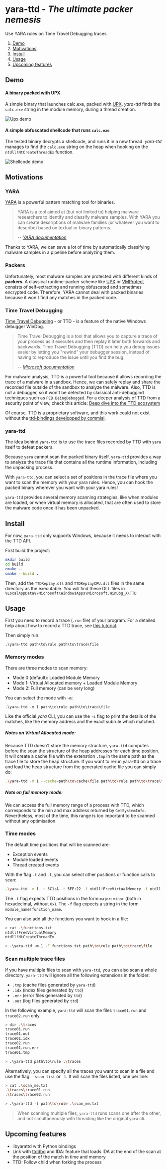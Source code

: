 # yara-ttd - _The ultimate packer nemesis_

Use YARA rules on Time Travel Debugging traces

1. [Demo](#demo)
2. [Motivations](#motivations)
3. [Install](#install)
4. [Usage](#usage)
5. [Upcoming features](#upcoming-features)

## Demo

#### A binary packed with UPX

A simple binary that launches calc.exe, packed with [UPX](https://upx.github.io).
_yara-ttd_ finds the `calc.exe` string in the module memory, during a thread creation.

<img src="assets/upx_demo.gif" alt="Upx demo" />

#### A simple obfuscated shellcode that runs `calc.exe`

The tested binary decrypts a shellcode, and runs it in a new thread.
_yara-ttd_ manages to find the `calc.exe` string on the heap when hooking on the `ntdll!NtCreateThreadEx` function.

<img src="assets/shellcode_demo.gif" alt="Shellcode demo" />

## Motivations

### YARA

[YARA](https://virustotal.github.io/yara/) is a powerful pattern matching tool for binaries.

> YARA is a tool aimed at (but not limited to) helping malware researchers to identify and classify malware samples. With YARA you can create descriptions of malware families (or whatever you want to describe) based on textual or binary patterns.
>
> -- <cite>[YARA documentation](https://virustotal.github.io/yara/)</cite>

Thanks to YARA, we can save a lot of time by automatically classifying malware samples in a pipeline before analyzing them.

### Packers

Unfortunately, most malware samples are protected with different kinds of **packers**. A classical runtime-packer scheme like [UPX](https://upx.github.io/) or [VMProtect](https://vmpsoft.com/) consists of self-extracting and running obfuscated and sometimes encrypted code.
Therefore, YARA cannot deal with packed binaries because it won't find any matches in the packed code.

### Time Travel Debugging

[Time Travel Debugging](https://learn.microsoft.com/en-us/windows-hardware/drivers/debugger/time-travel-debugging-overview) - or TTD - is a feature of the native Windows debugger WinDbg.

> Time Travel Debugging is a tool that allows you to capture a trace of your process as it executes and then replay it later both forwards and backwards. Time Travel Debugging (TTD) can help you debug issues easier by letting you "rewind" your debugger session, instead of having to reproduce the issue until you find the bug.
>
> -- <cite>[Microsoft documentation](https://learn.microsoft.com/en-us/windows-hardware/drivers/debugger/time-travel-debugging-overview#what-is-time-travel-debugging)</cite>

For malware analysis, TTD is a powerful tool because it allows recording the trace of a malware in a sandbox. Hence, we can safely replay and share the recorded file outside of the sandbox to analyze the malware.
Also, TTD is not a debugger, so it won't be detected by classical anti-debuggind techniques such as `PEB.BeingDebugged`.
For a deeper analysis of TTD from a security point of view, check this article: [Deep dive into the TTD ecosystem](https://www.elastic.co/security-labs/deep-dive-into-the-ttd-ecosystem)

Of course, TTD is a proprietary software, and this work could not exist without the [ttd-bindings developped by commial](https://github.com/commial/ttd-bindings).

### yara-ttd

The idea behind `yara-ttd` is to use the trace files recorded by TTD with `yara` itself to defeat packers.

Because `yara` cannot scan the packed binary itself, `yara-ttd` provides a way to analyze the trace file that contains all the runtime information, including the unpacking process.

With `yara-ttd`, you can select a set of positions in the trace file where you want to scan the memory with your yara rules.
Hence, you can hook the packed binary wherever you want with your yara rules!

`yara-ttd` provides several memory scanning strategies, like when modules are loaded, or when virtual memory is allocated, that are often used to store the malware code once it has been unpacked.

## Install

For now, `yara-ttd` only supports Windows, because it needs to interact with the TTD API.

First build the project:

```bash
mkdir build
cd build
cmake ..
cmake --build .
```

Then, add the `TTDReplay.dll` and `TTDReplayCPU.dll` files in the same directory as the executable.
You will find these DLL files in `%LocalAppData%\Microsoft\WindowsApps\Microsoft.WinDbg_X\TTD`

## Usage

First you need to record a trace (`.run` file) of your program.
For a detailed help about how to record a TTD trace, see [this tutorial](https://github.com/airbus-cert/ttddbg/blob/main/HOWTO_TIME_TRAVEL.md).

Then simply run:

```
.\yara-ttd path\to\rule path\to\trace\file
```

### Memory modes

There are three modes to scan memory:

- Mode 0 (default): Loaded Module Memory
- Mode 1: Virtual Allocated memory + Loaded Module Memory
- Mode 2: Full memory (can be very long)

You can select the mode with `-m`:

```
.\yara-ttd -m 1 path\to\rule path\to\trace\file
```

Like the official _yara_ CLI, you can use the `-s` flag to print the details of the matches, like the memory address and the exact subrule which matched.

##### Notes on Virtual Allocated mode:

Because TTD doesn't store the memory structure, `yara-ttd` computes before the scan the structure of the heap addresses for each time position.
It will create a cache file with the extenstion `.tmp` in the same path as the trace file to store the heap structure.
If you want to rerun yara-ttd on a trace and load the heap structure from the generated cache file you can simply do:

```bash
.\yara-ttd -m 1 --cache=path\to\cache\file path\to\rule path\to\trace\file
```

##### Note on full memory mode:

We can access the full memory range of a process with TTD, which corresponds to the min and max address returned by `GetSystemInfo`. Nevertheless, most of the time, this range is too important to be scanned without any optimisation.

### Time modes

The default time positions that will be scanned are:

- Exception events
- Module loaded events
- Thread created events

With the flag `-t` and `-f`, you can select other positions or function calls to scan:

```bash
.\yara-ttd -m 1 -t 3C1:A -t 5FF:22 -f ntdll!FreeVirtualMemory -f ntdll!NtCreateThreadEx path\to\rule path\to\trace\file
```

The `-t` flag expects TTD positions in the form `major:minor` (both in hexadecimal, without `0x`).
The `-f` flag expects a string in the form `module_name!function_name`.

You can also add all the functions you want to hook in a file:

```bash
> cat .\functions.txt
ntdll!FreeVirtualMemory
ntdll!NtCreateThreadEx

> .\yara-ttd -m 1 -F functions.txt path\to\rule path\to\trace\file
```

### Scan multiple trace files

If you have multiple files to scan with `yara-ttd`, you can also scan a whole directory.
`yara-ttd` will ignore all the following extensions in the folder:

- `.tmp` (cache files generated by `yara-ttd`)
- `.idx` (index files generated by `ttd`)
- `.err` (error files generated by `ttd`)
- `.out` (log files generated by `ttd`)

In the following example, `yara-ttd` will scan the files `trace01.run` and `trace02.run` only.

```bash
> dir .\traces
trace01.run
trace01.out
trace01.idx
trace02.run
trace01.run.err
trace01.tmp

> .\yara-ttd path\to\rule .\traces
```

Alternatively, you can specify all the traces you want to scan in a file and use the flag `--scan-list` or `-l`. It will scan the files listed, one per line:

```bash
> cat .\scan_me.txt
.\traces\trace01.run
.\traces\trace02.run

> .\yara-ttd -l path\to\rule .\scan_me.txt
```

> When scanning multiple files, `yara-ttd` runs scans one after the other, and not simultaneously with threading like the original `yara` cli.

## Upcoming features

- libyarattd with Python bindings
- Link with [ttddbg](https://github.com/airbus-cert/ttddbg) and IDA: feature that loads IDA at the end of the scan at the position of the match in time and memory
- TTD: Follow child when forking the process
